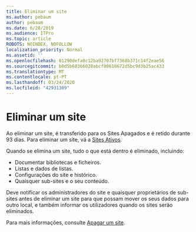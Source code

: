 ```yaml
---
title: Eliminar um site
ms.author: pebaum
author: pebaum
ms.date: 6/20/2019
ms.audience: ITPro
ms.topic: article
ROBOTS: NOINDEX, NOFOLLOW
localization_priority: Normal
ms.assetid: ''
ms.openlocfilehash: 01290defa0c12ba92707bf7368b371c14f2eae56
ms.sourcegitcommit: b0d5b68366028abcf08610672d5bc9d3b25ac433
ms.translationtype: MT
ms.contentlocale: pt-PT
ms.lasthandoff: 03/24/2020
ms.locfileid: "42931309"
---
```

# <a name="delete-a-site"></a>Eliminar um site

Ao eliminar um site, é transferido para os Sites Apagados e é retido durante 93 dias. Para eliminar um site, vá a [Sites Ativos](https://admin.microsoft.com/sharepoint?page=sitemanagement&modern=true). 

Quando se elimina um site, tudo o que está dentro é eliminado, incluindo:

- Documentar bibliotecas e ficheiros.
- Listas e dados de listas.
- Configurações do site e histórico.
- Quaisquer sub-sites e o seu conteúdo.

Deve notificar os administradores do site e quaisquer proprietários de sub-sites antes de eliminar um site para que possam mover os seus dados para outro local, e também informar os utilizadores quando os sites serão eliminados.

Para mais informações, consulte [Apagar um site](https://docs.microsoft.com/sharepoint/delete-site-collection).

